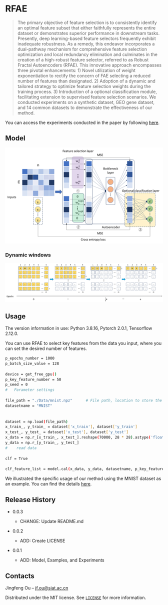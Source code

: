 # RFAE
> The primary objective of feature selection is to consistently identify an optimal feature subset that either faithfully represents the entire dataset or demonstrates superior performance in downstream tasks. Presently, deep learning-based feature selectors frequently exhibit inadequate robustness. As a remedy, this endeavor incorporates a dual-pathway mechanism for comprehensive feature selection optimization and local redundancy elimination and culminates in the creation of a high-robust feature selector, referred to as Robust Fractal Autoencoders (RFAE). This innovative approach encompasses three pivotal enhancements: 1) Novel utilization of weight exponentiation to rectify the concern of FAE selecting a reduced number of features than designated. 2) Adoption of a dynamic and tailored strategy to optimize feature selection weights during the training process. 3) Introduction of a optional classification module, facilitating extension to supervised feature selection scenarios. We conducted experiments on a synthetic dataset, GEO gene dataset, and 14 common datasets to demonstrate the effectiveness of our method.

You can access the experiments conducted in the paper by following [here](https://github.com/jingfengou/RFAE/tree/main/Experiments).

## Model

<div align="center">
    <img src="./images/model.png" width="666"/> 
</div>

### Dynamic windows

<div align="center">
    <img src="./images/dynamic windows.png" width="666"/> 
</div>


## Usage
The version information in use: Python 3.8.16, Pytorch 2.0.1, Tensorflow 2.12.0.

You can use RFAE to select key features from the data you input, where you can set the desired number of features.
```sh
p_epochs_number = 1000
p_batch_size_value = 128

device = get_free_gpu()
p_key_feature_number = 50
p_seed = 0
#   Parameter settings

file_path = "./Data/mnist.npz"      # File path, location to store the data
datasetname = "MNIST"


dataset = np.load(file_path)
x_train_, y_train_ = dataset['x_train'], dataset['y_train']
x_test_, y_test_ = dataset['x_test'], dataset['y_test']
x_data = np.r_[x_train_, x_test_].reshape(70000, 28 * 28).astype('float32') / 255.0
y_data = np.r_[y_train_, y_test_]
#    read data

clf = True

clf_feature_list = model.cal(x_data, y_data, datasetname, p_key_feature_number, p_epochs_number, p_batch_size_value, clf, p_seed, device)
```

We illustrated the specific usage of our method using the MNIST dataset as an example. You can find the details [here](https://github.com/jingfengou/RFAE/tree/main/Examples).


## Release History
* 0.0.3
    * CHANGE: Update README.md 
    
* 0.0.2
    * ADD: Create LICENSE

* 0.0.1
    * ADD: Model, Examples, and Experiments


## Contacts

Jingfeng Ou – jf.ou@siat.ac.cn

Distributed under the MIT license. See [``LICENSE``](https://github.com/jingfengou/RFAE/blob/main/LICENSE) for more information.
